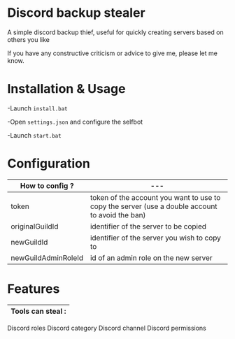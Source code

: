 # Discord backup stealer
 
A simple discord backup thief, useful for quickly creating servers based on others you like

If you have any constructive criticism or advice to give me, please let me know.

# Installation & Usage
-Launch ```install.bat``` 

-Open ```settings.json``` and configure the selfbot

-Launch ```start.bat``` 


# Configuration
How to config ? | ---
--- | ---
token | token of the account you want to use to copy the server (use a double account to avoid the ban)
originalGuildId | identifier of the server to be copied
newGuildId | identifier of the server you wish to copy to
newGuildAdminRoleId | id of an admin role on the new server



# Features
Tools can steal :|
--- |
Discord roles
Discord category
Discord channel
Discord permissions 

